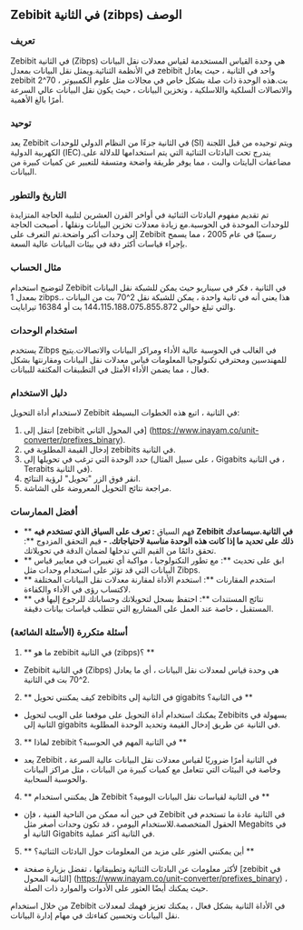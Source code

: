 ## Zebibit في الثانية (zibps) الوصف

### تعريف
Zebibit في الثانية (Zibps) هي وحدة القياس المستخدمة لقياس معدلات نقل البيانات في الأنظمة الثنائية.ويمثل نقل البيانات بمعدل zebibit واحد في الثانية ، حيث يعادل zebibit 2^70 بت.هذه الوحدة ذات صلة بشكل خاص في مجالات مثل علوم الكمبيوتر ، والاتصالات السلكية واللاسلكية ، وتخزين البيانات ، حيث يكون نقل البيانات عالي السرعة أمرًا بالغ الأهمية.

### توحيد
يعد Zebibit في الثانية جزءًا من النظام الدولي للوحدات (SI) ويتم توحيده من قبل اللجنة الكهربية الدولية (IEC).يندرج تحت البادئات الثنائية التي يتم استخدامها للدلالة على مضاعفات البايتات والبت ، مما يوفر طريقة واضحة ومتسقة للتعبير عن كميات كبيرة من البيانات.

### التاريخ والتطور
تم تقديم مفهوم البادئات الثنائية في أواخر القرن العشرين لتلبية الحاجة المتزايدة للوحدات الموحدة في الحوسبة.مع زيادة معدلات تخزين البيانات ونقلها ، أصبحت الحاجة إلى وحدات أكبر واضحة.تم التعرف على Zebibit رسميًا في عام 2005 ، مما يسمح بإجراء قياسات أكثر دقة في بيئات البيانات عالية السعة.

### مثال الحساب
لتوضيح استخدام Zebibit في الثانية ، فكر في سيناريو حيث يمكن للشبكة نقل البيانات بمعدل 1 zibps.هذا يعني أنه في ثانية واحدة ، يمكن للشبكة نقل 2^70 بت من البيانات ، والتي تبلغ حوالي 144،115،188،075،855،872 بت أو 16384 تيرابايت.

### استخدام الوحدات
يستخدم Zibps في الغالب في الحوسبة عالية الأداء ومراكز البيانات والاتصالات.يتيح للمهندسين ومحترفي تكنولوجيا المعلومات قياس معدلات نقل البيانات ومقارنتها بشكل فعال ، مما يضمن الأداء الأمثل في التطبيقات المكثفة للبيانات.

### دليل الاستخدام
لاستخدام أداة التحويل Zebibit في الثانية ، اتبع هذه الخطوات البسيطة:
1. انتقل إلى [zebibit في المحول الثاني] (https://www.inayam.co/unit-converter/prefixes_binary).
2. إدخال القيمة المطلوبة في zebibits في الثانية.
3. حدد الوحدة التي ترغب في تحويلها إلى (على سبيل المثال ، Gigabits في الثانية ، Terabits في الثانية).
4. انقر فوق الزر "تحويل" لرؤية النتائج.
5. مراجعة نتائج التحويل المعروضة على الشاشة.

### أفضل الممارسات
- ** فهم السياق **: تعرف على السياق الذي تستخدم فيه Zebibit في الثانية.سيساعدك ذلك على تحديد ما إذا كانت هذه الوحدة مناسبة لاحتياجاتك.
-** قيم التحقق المزدوج **: تحقق دائمًا من القيم التي تدخلها لضمان الدقة في تحويلاتك.
- ** ابق على تحديث **: مع تطور التكنولوجيا ، مواكبة أي تغييرات في معايير قياس البيانات التي قد تؤثر على استخدام وحدات مثل Zibps.
- ** استخدم المقارنات **: استخدم الأداة لمقارنة معدلات نقل البيانات المختلفة لاكتساب رؤى في الأداء والكفاءة.
- ** نتائج المستندات **: احتفظ بسجل لتحويلاتك وحساباتك للرجوع إليها في المستقبل ، خاصة عند العمل على المشاريع التي تتطلب قياسات بيانات دقيقة.

### أسئلة متكررة (الأسئلة الشائعة)

1. ** ما هو zebibit في الثانية (zibps)؟ **
- Zebibit في الثانية (Zibps) هي وحدة قياس لمعدلات نقل البيانات ، أي ما يعادل 2^70 بت في الثانية.

2. ** كيف يمكنني تحويل zebibits في الثانية إلى gigabits في الثانية؟ **
- يمكنك استخدام أداة التحويل على موقعنا على الويب لتحويل Zebibits بسهولة في الثانية إلى gigabits في الثانية عن طريق إدخال القيمة وتحديد الوحدة المطلوبة.

3. ** لماذا zebibit في الثانية المهم في الحوسبة؟ **
- يعد Zebibit في الثانية أمرًا ضروريًا لقياس معدلات نقل البيانات عالية السرعة ، وخاصة في البيئات التي تتعامل مع كميات كبيرة من البيانات ، مثل مراكز البيانات والحوسبة السحابية.

4. ** هل يمكنني استخدام Zebibit في الثانية لقياسات نقل البيانات اليومية؟ **
- في حين أنه ممكن من الناحية الفنية ، فإن Zebibit في الثانية عادة ما تستخدم في الحقول المتخصصة.للاستخدام اليومي ، قد تكون وحدات أصغر مثل Megabits في الثانية أو Gigabits في الثانية أكثر عملية.

5. ** أين يمكنني العثور على مزيد من المعلومات حول البادئات الثنائية؟ **
- لأكثر معلومات عن البادئات الثنائية وتطبيقاتها ، تفضل بزيارة صفحة [zebibit في الثانية المحول] (https://www.inayam.co/unit-converter/prefixes_binary) ، حيث يمكنك أيضًا العثور على الأدوات والموارد ذات الصلة.

من خلال استخدام Zebibit في الأداة الثانية بشكل فعال ، يمكنك تعزيز فهمك لمعدلات نقل البيانات وتحسين كفاءتك في مهام إدارة البيانات.